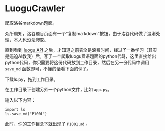 # LuoguCrawler
爬取洛谷markdown题面。

众所周知，洛谷题目页面有一个“复制markdown”按钮，由于洛谷代码做了混淆处理，本人也没法爬取。

直到看到 [luogu API](https://docs.lgapi.cn/open/openapi) 之后，才知道之前完全是浪费时间，经过了一番学习（其实是逼迫AI教我）后，写了一个爬取luogu双语题面的python代码，这里直接给出python代码，你只需要将这份代码放到工作目录，然后在另一份代码中调用 ```save_md``` 函数即可，不懂的话看下面的例子。

下载ls.py，拖到工作目录。

在工作目录下创建另外一个python文件，比如 ```app.py```。

输入以下内容：

```
import ls
ls.save_md("P1001")
```

此时，你的工作目录下就出现了 ```P1001.md``` 。
